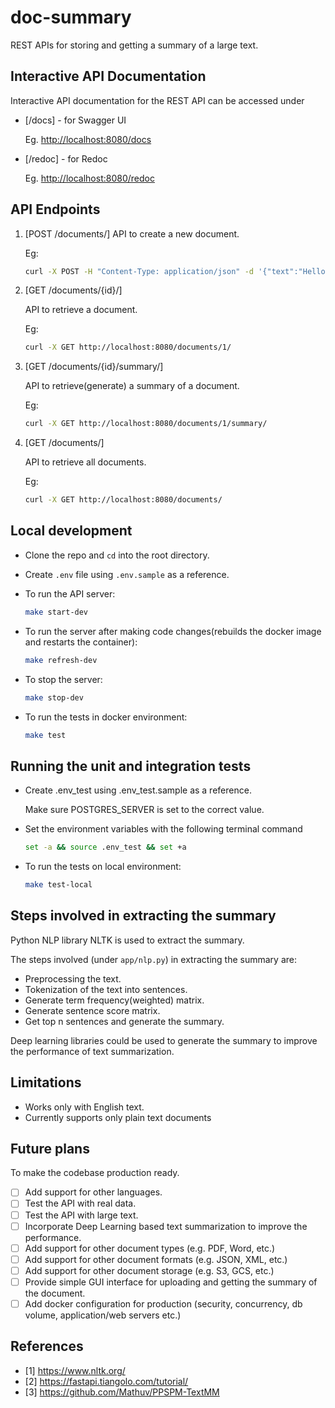 # doc-summary

REST APIs for storing and getting a summary of a large text.

## Interactive API Documentation

Interactive API documentation for the REST API can be accessed under

- [/docs] - for Swagger UI

    Eg. <http://localhost:8080/docs>

- [/redoc] - for Redoc

    Eg. <http://localhost:8080/redoc>

## API Endpoints

1. [POST /documents/]
     API to create a new document.

     Eg:

     ```sh
    curl -X POST -H "Content-Type: application/json" -d '{"text":"Hello World"}' http://localhost:8080/documents/
    ```

2. [GET /documents/{id}/]

    API to retrieve a document.

    Eg:

    ```sh
    curl -X GET http://localhost:8080/documents/1/
    ```

3. [GET /documents/{id}/summary/]

    API to retrieve(generate) a summary of a document.

    Eg:

    ```sh
    curl -X GET http://localhost:8080/documents/1/summary/
    ```

4. [GET /documents/]

    API to retrieve all documents.

    Eg:

    ```sh
    curl -X GET http://localhost:8080/documents/
    ```

## Local development

- Clone the repo and ```cd``` into the root directory.

- Create `.env` file using `.env.sample` as a reference.

- To run the API server:

    ```sh
    make start-dev
    ```

- To run the server after making code changes(rebuilds the docker image and restarts the container):

    ```sh
    make refresh-dev
    ```

- To stop the server:

    ```sh
    make stop-dev
    ```

- To run the tests in docker environment:
  
    ```sh
    make test
    ```

## Running the unit and integration tests

- Create .env_test using .env_test.sample as a reference.

    Make sure POSTGRES_SERVER is set to the correct value.

- Set the environment variables with the following terminal command

    ```sh
    set -a && source .env_test && set +a
    ```

- To run the tests on local environment:

    ```sh
    make test-local
    ```

## Steps involved in extracting the summary

Python NLP library NLTK is used to extract the summary.

The steps involved (under `app/nlp.py`) in extracting the summary are:

- Preprocessing the text.
- Tokenization of the text into sentences.
- Generate term frequency(weighted) matrix.
- Generate sentence score matrix.
- Get top n sentences and generate the summary.

Deep learning libraries could be used to generate the summary to improve the performance of text summarization.

## Limitations

- Works only with English text.
- Currently supports only plain text documents

## Future plans

To make the codebase production ready.

- [ ] Add support for other languages.
- [ ] Test the API with real data.
- [ ] Test the API with large text.
- [ ] Incorporate Deep Learning based text summarization to improve the performance.
- [ ] Add support for other document types (e.g. PDF, Word, etc.)
- [ ] Add support for other document formats (e.g. JSON, XML, etc.)
- [ ] Add support for other document storage (e.g. S3, GCS, etc.)
- [ ] Provide simple GUI interface for uploading and getting the summary of the document.
- [ ] Add docker configuration for production (security, concurrency, db volume, application/web servers etc.)

## References

- [1] <https://www.nltk.org/>
- [2] <https://fastapi.tiangolo.com/tutorial/>
- [3] <https://github.com/Mathuv/PPSPM-TextMM>
